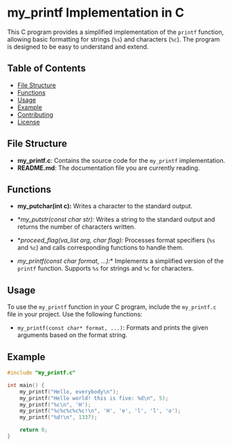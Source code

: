 # my_printf Implementation in C

This C program provides a simplified implementation of the `printf` function, allowing basic formatting for strings (`%s`) and characters (`%c`). The program is designed to be easy to understand and extend.

## Table of Contents

- [File Structure](#file-structure)
- [Functions](#functions)
- [Usage](#usage)
- [Example](#example)
- [Contributing](#contributing)
- [License](#license)

## File Structure

- **my_printf.c**: Contains the source code for the `my_printf` implementation.
- **README.md**: The documentation file you are currently reading.

## Functions

- **my_putchar(int c):**
  Writes a character to the standard output.

- **my_putstr(const char *str):**
  Writes a string to the standard output and returns the number of characters written.

- **proceed_flag(va_list *arg, char flag):**
  Processes format specifiers (`%s` and `%c`) and calls corresponding functions to handle them.

- **my_printf(const char* format, ...):**
  Implements a simplified version of the `printf` function. Supports `%s` for strings and `%c` for characters.

## Usage

To use the `my_printf` function in your C program, include the `my_printf.c` file in your project. Use the following functions:

- `my_printf(const char* format, ...)`: Formats and prints the given arguments based on the format string.

## Example

```c
#include "my_printf.c"

int main() {
    my_printf("Hello, everybody\n");
    my_printf("Hello world! this is five: %d\n", 5);
    my_printf("%c\n", 'H');
    my_printf("%c%c%c%c%c!\n", 'H', 'e', 'l', 'l', 'o');
    my_printf("%d!\n", 1337);

    return 0;
}
